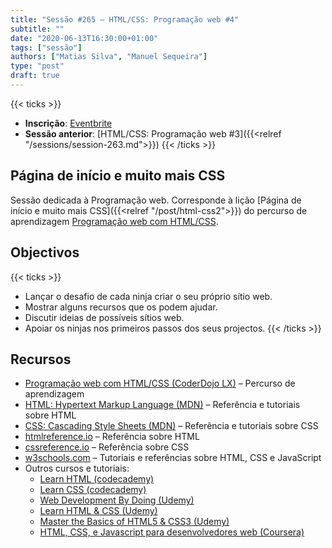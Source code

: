```yaml
---
title: "Sessão #265 – HTML/CSS: Programação web #4"
subtitle: ""
date: "2020-06-13T16:30:00+01:00"
tags: ["sessão"]
authors: ["Matias Silva", "Manuel Sequeira"]
type: "post"
draft: true
---
```


{{< ticks >}}
- **Inscrição**: [Eventbrite](https://www.eventbrite.pt/e/bilhetes-coderdojo-lx-265-htmlcss-programacao-web-4-108889890594)
- **Sessão anterior**: [HTML/CSS: Programação web #3]({{<relref "/sessions/session-263.md">}})
{{< /ticks >}}

## Página de início e muito mais CSS

Sessão dedicada à Programação web. Corresponde à lição [Página de início e muito mais CSS]({{<relref "/post/html-css2">}}) do percurso de aprendizagem [Programação web com HTML/CSS](/post/html-css).

## Objectivos

{{< ticks >}}
- Lançar o desafio de cada ninja criar o seu próprio sítio web.
- Mostrar alguns recursos que os podem ajudar.
- Discutir ideias de possíveis sítios web.
- Apoiar os ninjas nos primeiros passos dos seus projectos.
{{< /ticks >}}

## Recursos

- [Programação web com HTML/CSS (CoderDojo LX)](/html-css) – Percurso de aprendizagem
- [HTML: Hypertext Markup Language (MDN)](https://developer.mozilla.org/en-US/docs/Web/HTML) – Referência e tutoriais sobre HTML
- [CSS: Cascading Style Sheets (MDN)](https://developer.mozilla.org/en-US/docs/Web/CSS) – Referência e tutoriais sobre CSS
- [htmlreference.io](https://htmlreference.io/) – Referência sobre HTML
- [cssreference.io](https://cssreference.io/) – Referência sobre CSS
- [w3schools.com](https://www.w3schools.com/) – Tutoriais e referências sobre HTML, CSS e JavaScript
- Outros cursos e tutoriais:
  - [Learn HTML (codecademy)](https://www.codecademy.com/learn/learn-html)
  - [Learn CSS (codecademy)](https://www.codecademy.com/learn/learn-css)
  - [Web Development By Doing (Udemy)](https://www.udemy.com/course/web-development-learn-by-doing-html5-css3-from-scratch-introductory/)
  - [Learn HTML & CSS (Udemy)](https://www.udemy.com/course/how-i-landed-a-web-development-job-earned-5k-freelancing/)
  - [Master the Basics of HTML5 & CSS3 (Udemy)](https://www.udemy.com/course/master-the-basics-of-html5-css3-beginner-web-development/)
  - [HTML, CSS, e Javascript para desenvolvedores web (Coursera)](https://www.coursera.org/learn/html-css-javascript-for-web-developers#enroll)